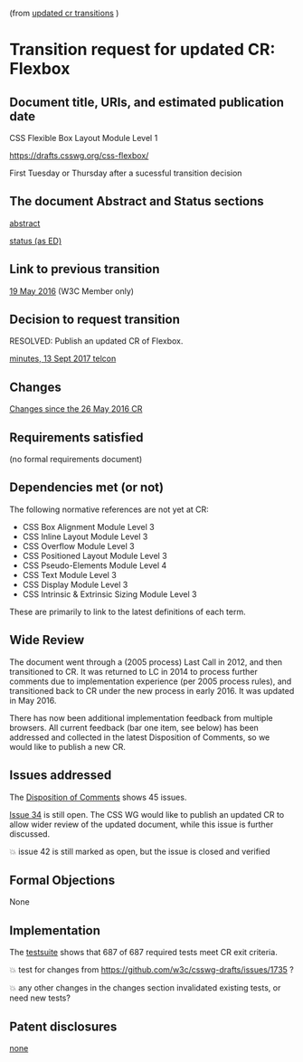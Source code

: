 (from [updated cr transitions](https://www.w3.org/Guide/transitions?profile=CR&cr=substantive) )

# Transition request for updated CR: Flexbox 

## Document title, URIs, and estimated publication date

CSS Flexible Box Layout Module Level 1

https://drafts.csswg.org/css-flexbox/

First Tuesday or Thursday after a sucessful transition decision

## The document Abstract and Status sections

[abstract](https://drafts.csswg.org/css-flexbox/#abstract)

[status (as ED)](https://drafts.csswg.org/css-flexbox/#status)

## Link to previous transition

[19 May 2016](https://lists.w3.org/Archives/Member/chairs/2016AprJun/0053.html) (W3C Member only)

## Decision to request transition

RESOLVED: Publish an updated CR of Flexbox.

[minutes, 13 Sept 2017 telcon](https://lists.w3.org/Archives/Public/www-style/2017Sep/0028.html)

## Changes

[Changes since the 26 May 2016 CR](https://drafts.csswg.org/css-flexbox/#changes-20160526)

## Requirements satisfied

(no formal requirements document)

## Dependencies met (or not)

The following normative references are not yet at CR:

* CSS Box Alignment Module Level 3
* CSS Inline Layout Module Level 3
* CSS Overflow Module Level 3
* CSS Positioned Layout Module Level 3
* CSS Pseudo-Elements Module Level 4
* CSS Text Module Level 3
* CSS Display Module Level 3
* CSS Intrinsic & Extrinsic Sizing Module Level 3

These are primarily to link to the latest definitions of each term.

## Wide Review

The document went through a (2005 process) Last Call in 2012,
and then transitioned to CR. It was returned to LC in 2014 to
process further comments due to implementation experience
(per 2005 process rules), and transitioned back to CR 
under the new process in early 2016. It was updated in May 2016.

There has now been additional implementation feedback 
from multiple browsers. All current feedback (bar one item, see below) has 
been addressed and collected in the latest Disposition 
of Comments, so we would like to publish a new CR.

## Issues addressed

The [Disposition of Comments](https://drafts.csswg.org/css-flexbox-1/issues-cr-20160526) shows 45 issues.

[Issue 34](https://github.com/w3c/csswg-drafts/issues/1322) is still open. The CSS WG would like to publish 
an updated CR to allow wider review of the updated document, while this issue is further discussed.

:boom: issue 42 is still marked as open, but the issue is closed and verified 

## Formal Objections

None

## Implementation

The [testsuite](https://test.csswg.org/harness/results/css-flexbox-1_dev/grouped/) shows that
687 of 687 required tests meet CR exit criteria.

:boom: test for changes from https://github.com/w3c/csswg-drafts/issues/1735 ?

:boom: any other changes in the changes section invalidated existing tests, or need new tests?

## Patent disclosures

[none](https://www.w3.org/2004/01/pp-impl/32061/status)
